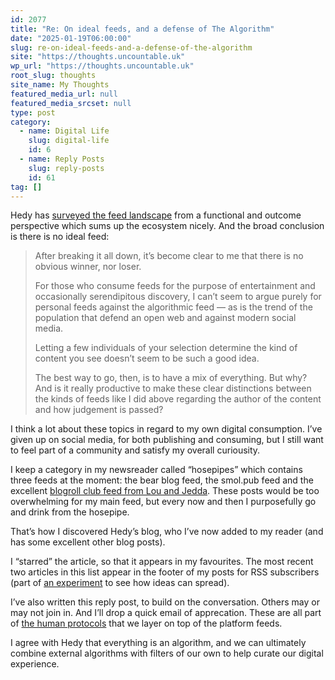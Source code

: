 ```yaml
---
id: 2077
title: "Re: On ideal feeds, and a defense of The Algorithm"
date: "2025-01-19T06:00:00"
slug: re-on-ideal-feeds-and-a-defense-of-the-algorithm
site: "https://thoughts.uncountable.uk"
wp_url: "https://thoughts.uncountable.uk"
root_slug: thoughts
site_name: My Thoughts
featured_media_url: null
featured_media_srcset: null
type: post
category:
  - name: Digital Life
    slug: digital-life
    id: 6
  - name: Reply Posts
    slug: reply-posts
    id: 61
tag: []
---
```



<p>Hedy has <a href="https://hedy.bearblog.dev/on-ideal-feeds/">surveyed the feed landscape</a> from a functional and outcome perspective which sums up the ecosystem nicely.  And the broad conclusion is there is no ideal feed:</p>



<blockquote class="wp-block-quote is-style-plain is-layout-flow wp-block-quote-is-layout-flow is-style-plain--7">
<p>After breaking it all down, it&#8217;s become clear to me that there is no obvious winner, nor loser.</p>



<p>For those who consume feeds for the purpose of entertainment and occasionally serendipitous discovery, I can&#8217;t seem to argue purely for personal feeds against the algorithmic feed &#8212; as is the trend of the population that defend an open web and against modern social media.</p>



<p>Letting a few individuals of your selection determine the kind of content you see doesn&#8217;t seem to be such a good idea.</p>



<p>The best way to go, then, is to have a mix of everything. But why? And is it really productive to make these clear distinctions between the kinds of feeds like I did above regarding the author of the content and how judgement is passed?</p>
</blockquote>



<p>I think a lot about these topics in regard to my own digital consumption.  I&#8217;ve given up on social media, for both publishing and consuming, but I still want to feel part of a community and satisfy my overall curiousity.</p>



<p>I keep a category in my newsreader called &#8220;hosepipes&#8221; which contains three feeds at the moment:  the bear blog feed, the smol.pub feed and the excellent <a href="https://thoughts.uncountable.uk/blog-roll-club/" data-type="post" data-id="1622">blogroll club feed from Lou and Jedda</a>.  These posts would be too overwhelming for my main feed, but every now and then I purposefully go and drink from the hosepipe.</p>



<p>That&#8217;s how I discovered Hedy&#8217;s blog, who I&#8217;ve now added to my reader (and has some excellent other blog posts).  </p>



<p>I &#8220;starred&#8221; the article, so that it appears in my favourites.  The most recent two articles in this list appear in the footer of my posts for RSS subscribers (part of <a href="https://thoughts.uncountable.uk/experimenting-with-rss/" data-type="post" data-id="1156">an experiment</a> to see how  ideas can spread).</p>



<p>I&#8217;ve also written this reply post, to build on the conversation.  Others may or may not join in.  And I&#8217;ll drop a quick email of apprecation.  These are all part of <a href="https://thoughts.uncountable.uk/human-protocols/" data-type="post" data-id="497">the human protocols</a> that we layer on top of the platform feeds.</p>



<p>I agree with Hedy that everything is an algorithm, and we can ultimately combine external algorithms with filters of our own to help curate our digital experience.</p>
